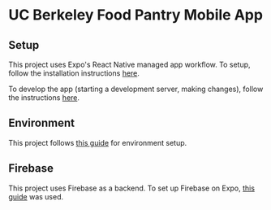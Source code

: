 # UC Berkeley Food Pantry Mobile App

## Setup

This project uses Expo's React Native managed app workflow. To setup, follow the installation instructions
[here](https://docs.expo.io/versions/latest/introduction/installation/).

To develop the app (starting a development server, making changes), follow the instructions
[here](https://docs.expo.io/versions/latest/workflow/up-and-running/).

## Environment

This project follows [this guide](https://alxmrtnz.com/thoughts/2019/03/12/environment-variables-and-workflow-in-expo.html)
for environment setup.

## Firebase

This project uses Firebase as a backend. To set up Firebase on Expo, [this guide](https://docs.expo.io/versions/latest/guides/using-firebase/) was used.
